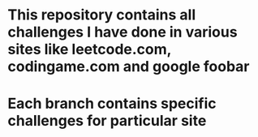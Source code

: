 # This repository contains all challenges I have done in various sites like leetcode.com, codingame.com and google foobar
# Each branch contains specific challenges for particular site
